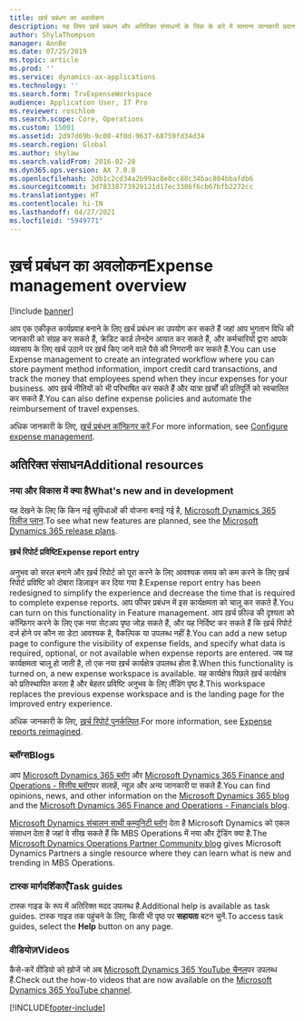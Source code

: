 ```yaml
---
title: ख़र्च प्रबंधन का अवलोकन
description: यह विषय ख़र्च प्रबंधन और अतिरिक्त संसाधनों के लिंक के बारे में सामान्य जानकारी प्रदान करता है. आप एक एकीकृत कार्यप्रवाह बनाने के लिए ख़र्च प्रबंधन का उपयोग कर सकते हैं जहां आप भुगतान विधि की जानकारी को संग्रह कर सकते हैं, क्रेडिट कार्ड लेनदेन आयात कर सकते हैं, और कर्मचारियों द्वारा आपके व्यवसाय के लिए खर्च उठाने पर ख़र्च किए जाने वाले पैसे की निगरानी कर सकते हैं.
author: ShylaThompson
manager: AnnBe
ms.date: 07/25/2019
ms.topic: article
ms.prod: ''
ms.service: dynamics-ax-applications
ms.technology: ''
ms.search.form: TrvExpenseWorkspace
audience: Application User, IT Pro
ms.reviewer: roschlom
ms.search.scope: Core, Operations
ms.custom: 15001
ms.assetid: 2d97d69b-9c08-4f0d-9637-68759fd34d34
ms.search.region: Global
ms.author: shylaw
ms.search.validFrom: 2016-02-28
ms.dyn365.ops.version: AX 7.0.0
ms.openlocfilehash: 2db1c2cd34a2b99ac8e0cc88c34bac804bbafdb6
ms.sourcegitcommit: 3d78338773929121d17ec3386f6cb67bfb2272cc
ms.translationtype: HT
ms.contentlocale: hi-IN
ms.lasthandoff: 04/27/2021
ms.locfileid: "5949771"
---
```

# <a name="expense-management-overview"></a><span data-ttu-id="362c7-104">ख़र्च प्रबंधन का अवलोकन</span><span class="sxs-lookup"><span data-stu-id="362c7-104">Expense management overview</span></span>

[!include [banner](../includes/banner.md)]

<span data-ttu-id="362c7-105">आप एक एकीकृत कार्यप्रवाह बनाने के लिए ख़र्च प्रबंधन का उपयोग कर सकते हैं जहां आप भुगतान विधि की जानकारी को संग्रह कर सकते हैं, क्रेडिट कार्ड लेनदेन आयात कर सकते हैं, और कर्मचारियों द्वारा आपके व्यवसाय के लिए खर्च उठाने पर ख़र्च किए जाने वाले पैसे की निगरानी कर सकते हैं.</span><span class="sxs-lookup"><span data-stu-id="362c7-105">You can use Expense management to create an integrated workflow where you can store payment method information, import credit card transactions, and track the money that employees spend when they incur expenses for your business.</span></span> <span data-ttu-id="362c7-106">आप ख़र्च नीतियों को भी परिभाषित कर सकते हैं और यात्रा ख़र्चों की प्रतिपूर्ति को स्वचालित कर सकते हैं.</span><span class="sxs-lookup"><span data-stu-id="362c7-106">You can also define expense policies and automate the reimbursement of travel expenses.</span></span>

<span data-ttu-id="362c7-107">अधिक जानकारी के लिए, [ख़र्च प्रबंधन कॉन्फ़िगर करें](plan-expense-management.md).</span><span class="sxs-lookup"><span data-stu-id="362c7-107">For more information, see [Configure expense management](plan-expense-management.md).</span></span>

## <a name="additional-resources"></a><span data-ttu-id="362c7-108">अतिरिक्त संसाधन</span><span class="sxs-lookup"><span data-stu-id="362c7-108">Additional resources</span></span>

### <a name="whats-new-and-in-development"></a><span data-ttu-id="362c7-109">नया और विकास में क्या है</span><span class="sxs-lookup"><span data-stu-id="362c7-109">What's new and in development</span></span>

<span data-ttu-id="362c7-110">यह देखने के लिए कि किन नई सुविधाओं की योजना बनाई गई है, [Microsoft Dynamics 365 रिलीज प्लान](/dynamics365/release-plans/).</span><span class="sxs-lookup"><span data-stu-id="362c7-110">To see what new features are planned, see the [Microsoft Dynamics 365 release plans](/dynamics365/release-plans/).</span></span>

#### <a name="expense-report-entry"></a><span data-ttu-id="362c7-111">ख़र्च रिपोर्ट प्रविष्टि</span><span class="sxs-lookup"><span data-stu-id="362c7-111">Expense report entry</span></span>

<span data-ttu-id="362c7-112">अनुभव को सरल बनाने और ख़र्च रिपोर्ट को पूरा करने के लिए आवश्यक समय को कम करने के लिए ख़र्च रिपोर्ट प्रविष्टि को दोबारा डिज़ाइन कर दिया गया है.</span><span class="sxs-lookup"><span data-stu-id="362c7-112">Expense report entry has been redesigned to simplify the experience and decrease the time that is required to complete expense reports.</span></span> <span data-ttu-id="362c7-113">आप फीचर प्रबंधन में इस कार्यक्षमता को चालू कर सकते हैं.</span><span class="sxs-lookup"><span data-stu-id="362c7-113">You can turn on this functionality in Feature management.</span></span> <span data-ttu-id="362c7-114">आप ख़र्च फ़ील्ड की दृश्यता को कॉन्फ़िगर करने के लिए एक नया सेटअप पृष्ठ जोड़ सकते हैं, और यह निर्दिष्ट कर सकते हैं कि ख़र्च रिपोर्ट दर्ज होने पर कौन सा डेटा आवश्यक है, वैकल्पिक या उपलब्ध नहीं है.</span><span class="sxs-lookup"><span data-stu-id="362c7-114">You can add a new setup page to configure the visibility of expense fields, and specify what data is required, optional, or not available when expense reports are entered.</span></span> <span data-ttu-id="362c7-115">जब यह कार्यक्षमता चालू हो जाती है, तो एक नया ख़र्च कार्यक्षेत्र उपलब्ध होता है.</span><span class="sxs-lookup"><span data-stu-id="362c7-115">When this functionality is turned on, a new expense workspace is available.</span></span> <span data-ttu-id="362c7-116">यह कार्यक्षेत्र पिछले ख़र्च कार्यक्षेत्र को प्रतिस्थापित करता है और बेहतर प्रविष्टि अनुभव के लिए लैंडिंग पृष्ठ है.</span><span class="sxs-lookup"><span data-stu-id="362c7-116">This workspace replaces the previous expense workspace and is the landing page for the improved entry experience.</span></span>

<span data-ttu-id="362c7-117">अधिक जानकारी के लिए, [ख़र्च रिपोर्ट पुनर्कल्पित](ExpenseWorkspaceNew.md).</span><span class="sxs-lookup"><span data-stu-id="362c7-117">For more information, see [Expense reports reimagined](ExpenseWorkspaceNew.md).</span></span>

### <a name="blogs"></a><span data-ttu-id="362c7-118">ब्लॉग्स</span><span class="sxs-lookup"><span data-stu-id="362c7-118">Blogs</span></span>

<span data-ttu-id="362c7-119">आप [Microsoft Dynamics 365 ब्लॉग](https://community.dynamics.com/b/msftdynamicsblog?c=Enterprise) और [Microsoft Dynamics 365 Finance and Operations - वित्तीय ब्लॉग](https://community.dynamics.com/365/financeandoperations/b/financials)पर सलाहें, न्यूज़ और अन्य जानकारी पा सकते हैं.</span><span class="sxs-lookup"><span data-stu-id="362c7-119">You can find opinions, news, and other information on the [Microsoft Dynamics 365 blog](https://community.dynamics.com/b/msftdynamicsblog?c=Enterprise) and the [Microsoft Dynamics 365 Finance and Operations - Financials blog](https://community.dynamics.com/365/financeandoperations/b/financials).</span></span>

<span data-ttu-id="362c7-120">[Microsoft Dynamics संचालन साथी कम्युनिटी ब्लॉग](https://community.dynamics.com/partner/b/operationspartnercommunityblog) देता है Microsoft Dynamics को एकल संसाधन देता है जहां वे सीख सकते हैं कि MBS Operations में नया और ट्रेंडिंग क्या है.</span><span class="sxs-lookup"><span data-stu-id="362c7-120">The [Microsoft Dynamics Operations Partner Community blog](https://community.dynamics.com/partner/b/operationspartnercommunityblog) gives Microsoft Dynamics Partners a single resource where they can learn what is new and trending in MBS Operations.</span></span>

### <a name="task-guides"></a><span data-ttu-id="362c7-121">टास्क मार्गदर्शिकाएँ</span><span class="sxs-lookup"><span data-stu-id="362c7-121">Task guides</span></span>

<span data-ttu-id="362c7-122">टास्क गाइड के रूप में अतिरिक्त मदद उपलब्ध है.</span><span class="sxs-lookup"><span data-stu-id="362c7-122">Additional help is available as task guides.</span></span> <span data-ttu-id="362c7-123">टास्क गाइड तक पहुंचने के लिए, किसी भी पृष्ठ पर **सहायता** बटन चुनें.</span><span class="sxs-lookup"><span data-stu-id="362c7-123">To access task guides, select the **Help** button on any page.</span></span>

### <a name="videos"></a><span data-ttu-id="362c7-124">वीडियोज़</span><span class="sxs-lookup"><span data-stu-id="362c7-124">Videos</span></span>

<span data-ttu-id="362c7-125">कैसे-करें वीडियो को ख़ोजें जो अब [Microsoft Dynamics 365 YouTube चैनल](https://www.youtube.com/channel/UCJGCg4rB3QSs8y_1FquelBQ)पर उपलब्ध हैं.</span><span class="sxs-lookup"><span data-stu-id="362c7-125">Check out the how-to videos that are now available on the [Microsoft Dynamics 365 YouTube channel](https://www.youtube.com/channel/UCJGCg4rB3QSs8y_1FquelBQ).</span></span>


[!INCLUDE[footer-include](../includes/footer-banner.md)]